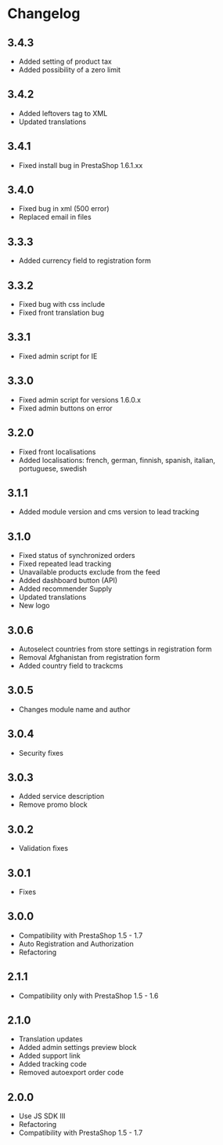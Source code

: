 # Changelog

## 3.4.3
* Added setting of product tax
* Added possibility of a zero limit

## 3.4.2
* Added leftovers tag to XML
* Updated translations

## 3.4.1
* Fixed install bug in PrestaShop 1.6.1.xx

## 3.4.0
* Fixed bug in xml (500 error)
* Replaced email in files

## 3.3.3
* Added currency field to registration form

## 3.3.2
* Fixed bug with css include
* Fixed front translation bug

## 3.3.1
* Fixed admin script for IE

## 3.3.0
* Fixed admin script for versions 1.6.0.x
* Fixed admin buttons on error

## 3.2.0
* Fixed front localisations
* Added localisations: french, german, finnish, spanish, italian, portuguese, swedish

## 3.1.1
* Added module version and cms version to lead tracking

## 3.1.0
* Fixed status of synchronized orders
* Fixed repeated lead tracking
* Unavailable products exclude from the feed
* Added dashboard button (API)
* Added recommender Supply
* Updated translations
* New logo

## 3.0.6
* Autoselect countries from store settings in registration form
* Removal Afghanistan from registration form
* Added country field to trackcms

## 3.0.5
* Changes module name and author

## 3.0.4
* Security fixes

## 3.0.3
* Added service description
* Remove promo block

## 3.0.2
* Validation fixes

## 3.0.1
* Fixes

## 3.0.0
* Compatibility with PrestaShop 1.5 - 1.7
* Auto Registration and Authorization
* Refactoring

## 2.1.1
* Compatibility only with PrestaShop 1.5 - 1.6

## 2.1.0
* Translation updates
* Added admin settings preview block
* Added support link
* Added tracking code
* Removed autoexport order code

## 2.0.0
* Use JS SDK III
* Refactoring
* Compatibility with PrestaShop 1.5 - 1.7
